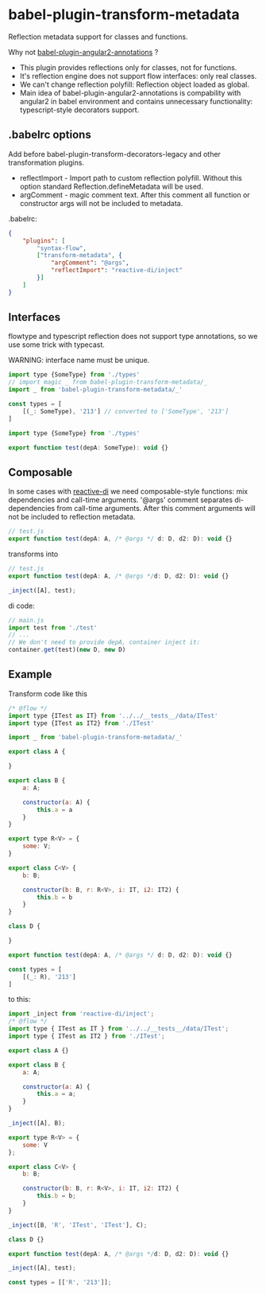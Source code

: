 # babel-plugin-transform-metadata

Reflection metadata support for classes and functions.

Why not [babel-plugin-angular2-annotations](https://github.com/shuhei/babel-plugin-angular2-annotations) ?

* This plugin provides reflections only for classes, not for functions.
* It's reflection engine does not support flow interfaces: only real classes.
* We can't change reflection polyfill: Reflection object loaded as global.
* Main idea of babel-plugin-angular2-annotations is compability with angular2 in babel environment and contains unnecessary functionality: typescript-style decorators support.

## .babelrc options

Add before babel-plugin-transform-decorators-legacy and other transformation plugins.

* reflectImport - Import path to custom reflection polyfill. Without this option standard Reflection.defineMetadata will be used.
* argComment - magic comment text. After this comment all function or constructor args will not be included to metadata.

.babelrc:

```json
{
    "plugins": [
        "syntax-flow",
        ["transform-metadata", {
            "argComment": "@args",
            "reflectImport": "reactive-di/inject"
        }]
    ]
}
```

## Interfaces

flowtype and typescript reflection does not support type annotations, so we use some trick with typecast.

WARNING: interface name must be unique.

```js
import type {SomeType} from './types'
// import magic _ from babel-plugin-transform-metadata/_
import _ from 'babel-plugin-transform-metadata/_'

const types = [
    [(_: SomeType), '213'] // converted to ['SomeType', '213']
]
```

```js
import type {SomeType} from './types'

export function test(depA: SomeType): void {}
```

## Composable

In some cases with [reactive-di](https://github.com/zerkalica/reactive-di) we need composable-style functions: mix dependencies and call-time arguments. '@args' comment separates di-dependencies from call-time arguments. After this comment arguments will not be included to reflection metadata.

```js
// test.js
export function test(depA: A, /* @args */ d: D, d2: D): void {}
```

transforms into

```js
// test.js
export function test(depA: A, /* @args */d: D, d2: D): void {}

_inject([A], test);
```

di code:

```js
// main.js
import test from './test'
// ...
// We don't need to provide depA, container inject it:
container.get(test)(new D, new D)
```

## Example

Transform code like this

```js
/* @flow */
import type {ITest as IT} from '../../__tests__/data/ITest'
import type {ITest as IT2} from './ITest'

import _ from 'babel-plugin-transform-metadata/_'

export class A {

}

export class B {
    a: A;

    constructor(a: A) {
        this.a = a
    }
}

export type R<V> = {
    some: V;
}

export class C<V> {
    b: B;

    constructor(b: B, r: R<V>, i: IT, i2: IT2) {
        this.b = b
    }
}

class D {

}

export function test(depA: A, /* @args */ d: D, d2: D): void {}

const types = [
    [(_: R), '213']
]
```

to this:

```js
import _inject from 'reactive-di/inject';
/* @flow */
import type { ITest as IT } from '../../__tests__/data/ITest';
import type { ITest as IT2 } from './ITest';

export class A {}

export class B {
    a: A;

    constructor(a: A) {
        this.a = a;
    }
}

_inject([A], B);

export type R<V> = {
    some: V
};

export class C<V> {
    b: B;

    constructor(b: B, r: R<V>, i: IT, i2: IT2) {
        this.b = b;
    }
}

_inject([B, 'R', 'ITest', 'ITest'], C);

class D {}

export function test(depA: A, /* @args */d: D, d2: D): void {}

_inject([A], test);

const types = [['R', '213']];
```
